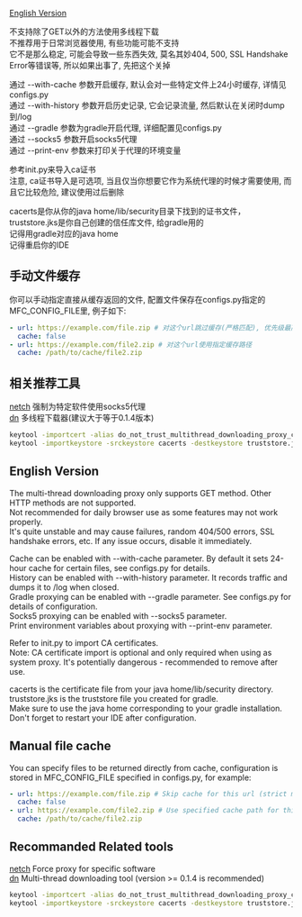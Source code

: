 [English Version](#english-version)

不支持除了GET以外的方法使用多线程下载  
不推荐用于日常浏览器使用, 有些功能可能不支持  
它不是那么稳定, 可能会导致一些东西失效, 莫名其妙404, 500, SSL Handshake Error等错误等, 所以如果出事了, 先把这个关掉  

通过 --with-cache 参数开启缓存, 默认会对一些特定文件上24小时缓存, 详情见configs.py  
通过 --with-history 参数开启历史记录, 它会记录流量, 然后默认在关闭时dump到/log  
通过 --gradle 参数为gradle开启代理, 详细配置见configs.py  
通过 --socks5 参数开启socks5代理  
通过 --print-env 参数来打印关于代理的环境变量  

参考init.py来导入ca证书  
注意, ca证书导入是可选项, 当且仅当你想要它作为系统代理的时候才需要使用, 而且它比较危险, 建议使用过后删除  

cacerts是你从你的java home/lib/security目录下找到的证书文件，truststore.jks是你自己创建的信任库文件, 给gradle用的  
记得用gradle对应的java home  
记得重启你的IDE  

## 手动文件缓存

你可以手动指定直接从缓存返回的文件, 配置文件保存在configs.py指定的MFC_CONFIG_FILE里, 例子如下:

```yaml
- url: https://example.com/file.zip # 对这个url跳过缓存(严格匹配), 优先级最高
  cache: false
- url: https://example.com/file2.zip # 对这个url使用指定缓存路径
  cache: /path/to/cache/file2.zip
```

## 相关推荐工具
[netch](https://github.com/netchx/netch) 强制为特定软件使用socks5代理  
[dn](https://github.com/franticxx/dn) 多线程下载器(建议大于等于0.1.4版本)  

```bash
keytool -importcert -alias do_not_trust_multithread_downloading_proxy_ca -file ca_server.crt -keystore truststore.jks -storepass changeit -noprompt
keytool -importkeystore -srckeystore cacerts -destkeystore truststore.jks -srcstorepass changeit -deststorepass changeit -noprompt
```

<a id="english-version"></a>
## English Version

The multi-thread downloading proxy only supports GET method. Other HTTP methods are not supported.  
Not recommended for daily browser use as some features may not work properly.  
It's quite unstable and may cause failures, random 404/500 errors, SSL handshake errors, etc. If any issue occurs, disable it immediately.  

Cache can be enabled with --with-cache parameter. By default it sets 24-hour cache for certain files, see configs.py for details.  
History can be enabled with --with-history parameter. It records traffic and dumps it to /log when closed.  
Gradle proxying can be enabled with --gradle parameter. See configs.py for details of configuration.  
Socks5 proxying can be enabled with --socks5 parameter.  
Print environment variables about proxying with --print-env parameter.

Refer to init.py to import CA certificates.  
Note: CA certificate import is optional and only required when using as system proxy. It's potentially dangerous - recommended to remove after use.  

cacerts is the certificate file from your java home/lib/security directory. truststore.jks is the truststore file you created for gradle.  
Make sure to use the java home corresponding to your gradle installation.  
Don't forget to restart your IDE after configuration.  

## Manual file cache

You can specify files to be returned directly from cache, configuration is stored in MFC_CONFIG_FILE specified in configs.py, for example:

```yaml
- url: https://example.com/file.zip # Skip cache for this url (strict match), highest priority
  cache: false
- url: https://example.com/file2.zip # Use specified cache path for this url
  cache: /path/to/cache/file2.zip
```

## Recommanded Related tools
[netch](https://github.com/netchx/netch) Force proxy for specific software  
[dn](https://github.com/franticxx/dn) Multi-thread downloading tool (version >= 0.1.4 is recommended)  

```bash
keytool -importcert -alias do_not_trust_multithread_downloading_proxy_ca -file ca_server.crt -keystore truststore.jks -storepass changeit -noprompt
keytool -importkeystore -srckeystore cacerts -destkeystore truststore.jks -srcstorepass changeit -deststorepass changeit -noprompt
```